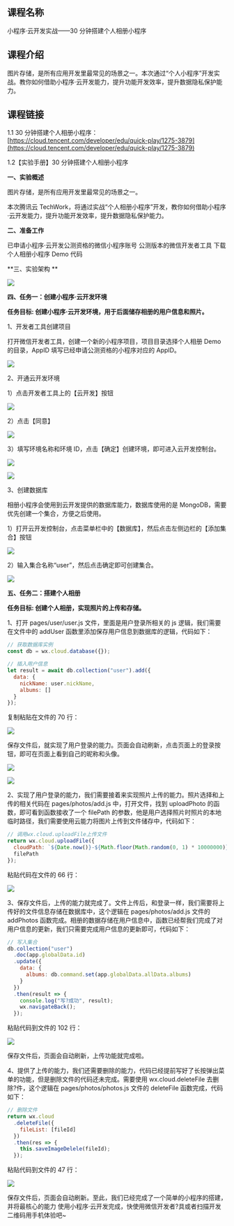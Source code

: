 ## 课程名称

小程序·云开发实战——30 分钟搭建个人相册小程序

## 课程介绍

图片存储，是所有应用开发里最常见的场景之一。本次通过“个人小程序”开发实战。教你如何借助小程序·云开发能力，提升功能开发效率，提升数据隐私保护能力。

## 课程链接

1.1 30 分钟搭建个人相册小程序：
[https://cloud.tencent.com/developer/edu/quick-play/1275-3879](https://cloud.tencent.com/developer/edu/quick-play/1275-3879)

1.2【实验手册】30 分钟搭建个人相册小程序

**一、实验概述**

图片存储，是所有应用开发里最常见的场景之一。

本次腾讯云 TechWork，将通过实战“个人相册小程序”开发，教你如何借助小程序·云开发能力，提升功能开发效率，提升数据隐私保护能力。

**二、准备工作**

已申请小程序·云开发公测资格的微信小程序账号
公测版本的微信开发者工具
下载个人相册小程序 Demo 代码

**三、实验架构 **

![](https://puui.qpic.cn/vupload/0/20190725_1564047544207_f6buqemcndv.jpeg/0)

**四、任务一：创建小程序·云开发环境**

**任务目标: 创建小程序·云开发环境，用于后面储存相册的用户信息和照片。**

1、开发者工具创建项目

打开微信开发者工具，创建一个新的小程序项目，项目目录选择个人相册 Demo 的目录，AppID 填写已经申请公测资格的小程序对应的 AppID。

![](https://puui.qpic.cn/vupload/0/20190725_1564047607695_p09ersqpiy.jpeg/0)

2、开通云开发环境

1）点击开发者工具上的【云开发】按钮

![](https://puui.qpic.cn/vupload/0/20190725_1564047640500_86i4a5tev2v.jpeg/0)

2）点击【同意】

![](https://puui.qpic.cn/vupload/0/20190725_1564047687478_rajggsm8nyp.jpeg/0)

3）填写环境名称和环境 ID，点击【确定】创建环境，即可进入云开发控制台。

![](https://puui.qpic.cn/vupload/0/20190725_1564047718249_kve7mcgn0nd.jpeg/0)

![](https://puui.qpic.cn/vupload/0/20190725_1564047763666_svces008txg.jpeg/0)

3、创建数据库

相册小程序会使用到云开发提供的数据库能力，数据库使用的是 MongoDB，需要优先创建一个集合，方便之后使用。

1）打开云开发控制台，点击菜单栏中的【数据库】，然后点击左侧边栏的【添加集合】按钮

![](https://puui.qpic.cn/vupload/0/20190725_1564047792343_cdqiyyjw3ya.jpeg/0)

2）输入集合名称“user”，然后点击确定即可创建集合。

![](https://puui.qpic.cn/vupload/0/20190725_1564047823110_t9rjmhp7jfo.jpeg/0)

**五、任务二：搭建个人相册**

**任务目标: 创建个人相册，实现照片的上传和存储。**

1、打开 pages/user/user.js 文件，里面是用户登录所相关的 js 逻辑，我们需要在文件中的 addUser 函数里添加保存用户信息到数据库的逻辑，代码如下：

```javascript
// 获取数据库实例
const db = wx.cloud.database({});

// 插入用户信息
let result = await db.collection("user").add({
  data: {
    nickName: user.nickName,
    albums: []
  }
});
```

复制粘贴在文件的 70 行：

![](https://puui.qpic.cn/vupload/0/20190725_1564047886583_r139uqm9vch.jpeg/0)

保存文件后，就实现了用户登录的能力。页面会自动刷新，点击页面上的登录按钮，即可在页面上看到自己的昵称和头像。

![](https://puui.qpic.cn/vupload/0/20190725_1564047910231_ntb9hwgve7s.jpeg/0)

![](https://puui.qpic.cn/vupload/0/20190725_1564047931248_vruyk0v4ll.jpeg/0)

2、实现了用户登录的能力，我们需要接着来实现照片上传的能力。照片选择和上传的相关代码在 pages/photos/add.js 中，打开文件，找到 uploadPhoto 的函数，即可看到函数接收了一个 filePath 的参数，他是用户选择照片时照片的本地临时路径，我们需要使用云能力将图片上传到文件储存中，代码如下：

```javascript
// 调用wx.cloud.uploadFile上传文件
return wx.cloud.uploadFile({
  cloudPath: `${Date.now()}-${Math.floor(Math.random(0, 1) * 10000000)}.png`,
  filePath
});
```

粘贴代码在文件的 66 行：

![](https://puui.qpic.cn/vupload/0/20190725_1564047996846_54ac351l18x.jpeg/0)

3、保存文件后，上传的能力就完成了。文件上传后，和登录一样，我们需要将上传好的文件信息存储在数据库中，这个逻辑在 pages/photos/add.js 文件的 addPhotos 函数完成。相册的数据存储在用户信息中，函数已经帮我们完成了对用户信息的更新，我们只需要完成用户信息的更新即可，代码如下：

```javascript
// 写入集合
db.collection("user")
  .doc(app.globalData.id)
  .update({
    data: {
      albums: db.command.set(app.globalData.allData.albums)
    }
  })
  .then(result => {
    console.log("写?成功", result);
    wx.navigateBack();
  });
```

粘贴代码到文件的 102 行：

![](https://puui.qpic.cn/vupload/0/20190725_1564048052045_wn85xuf7x79.jpeg/0)

保存文件后，页面会自动刷新，上传功能就完成啦。

4、提供了上传的能力，我们还需要删除的能力，代码已经提前写好了长按弹出菜单的功能，但是删除文件的代码还未完成。需要使用 wx.cloud.deleteFile 去删除?件，这个逻辑在 pages/photos/photos.js 文件的 deleteFile 函数完成，代码如下：

```javascript
// 删除文件
return wx.cloud
  .deleteFile({
    fileList: [fileId]
  })
  .then(res => {
    this.saveImageDelele(fileId);
  });
```

粘贴代码到文件的 47 行：

![](https://puui.qpic.cn/vupload/0/20190725_1564048106829_q8t63mtphbb.png/0)

保存文件后，页面会自动刷新。至此，我们已经完成了一个简单的小程序的搭建，并将最核心的能力 使用小程序·云开发完成，快使用微信开发者?具或者扫描开发二维码用手机体验吧~
